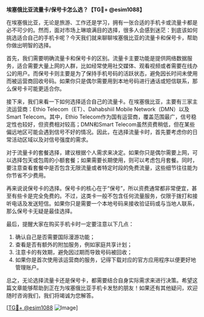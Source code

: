 **埃塞俄比亚流量卡/保号卡怎么选？【TG💪+ @esim1088】**

在埃塞俄比亚，无论是旅游、工作还是学习，拥有一张合适的手机卡或流量卡都是必不可少的。然而，面对市场上琳琅满目的选择，很多人会感到迷茫：到底该如何挑选适合自己的手机卡呢？今天我们就来聊聊埃塞俄比亚的流量卡和保号卡，帮助你做出明智的选择。

首先，我们需要明确流量卡和保号卡的区别。流量卡主要功能是提供网络数据服务，适合需要大量上网的人群，比如经常使用社交媒体、观看视频或者需要在线办公的用户。而保号卡则主要是为了保持手机号码的活跃状态，避免因长时间未使用而被运营商回收号码。如果你只是偶尔需要用到本地号码进行通话或短信联系，那么保号卡可能更适合你。

接下来，我们来看一下如何选择适合自己的流量卡。在埃塞俄比亚，主要有三家主流运营商：Ethio Telecom（ET）、Dahabshiil Mobile Network（DMN）以及Smart Telecom。其中，Ethio Telecom作为国有运营商，覆盖范围最广，信号稳定性也较好，但资费相对较高；DMN和Smart Telecom虽然资费稍低，但在某些偏远地区可能会遇到信号不好的情况。因此，在选择流量卡时，首先要考虑你的日常活动区域以及对信号强度的需求。

对于流量卡的套餐选择，建议根据个人需求来决定。如果你只是偶尔需要上网，可以选择包天或包周的小额套餐；如果需要长期使用，则可以考虑包月套餐。同时，要注意查看套餐中是否包含无限流量或者特定时段的免费流量，这些细节往往能为你节省不少费用。

再来说说保号卡的选择。保号卡的核心在于“保号”，所以资费通常都非常便宜，甚至有些卡是完全免费的。不过，这类卡一般不包含任何流量服务，仅限于拨打和接听电话及发送短信。如果你只是需要一个本地号码来接收验证码或与当地人联系，那么保号卡无疑是最佳选择。

最后，提醒大家在购买手机卡时一定要注意以下几点：
1. 确认自己是否需要国际漫游功能；
2. 查看是否有额外的附加服务，例如家庭共享计划；
3. 注意卡的有效期，避免因过期而导致号码被回收；
4. 如果你是首次使用该运营商的服务，记得下载对应的官方应用程序以便更好地管理账户。

总之，无论选择流量卡还是保号卡，都需要结合自身实际需求来进行决策。希望这篇文章能够帮助到正在为埃塞俄比亚手机卡发愁的朋友！如果还有其他疑问，欢迎随时咨询我们，我们将竭诚为您解答。

[[TG💪+ @esim1088](https://t.me/s/esim1088) ![Image](https://i.postimg.cc/4NQfJmqS/Snipaste-2025-05-13-00-14-12.png)]